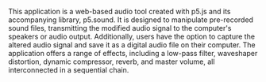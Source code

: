 This application is a web-based audio tool created with p5.js and its accompanying library, p5.sound. It is designed to manipulate pre-recorded sound files,
transmitting the modified audio signal to the computer's speakers or audio output. Additionally, users have the option to capture the altered audio signal and save it as a
digital audio file on their computer. The application offers a range of effects, including a low-pass filter, waveshaper distortion, dynamic compressor, reverb, and master volume,
all interconnected in a sequential chain.
